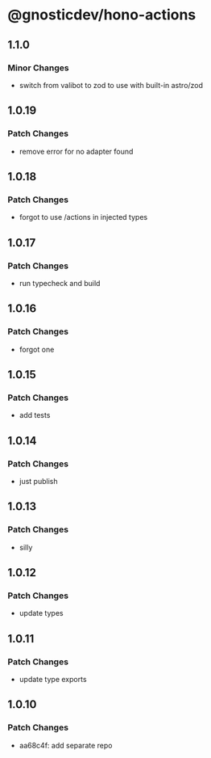 # @gnosticdev/hono-actions

## 1.1.0

### Minor Changes

- switch from valibot to zod to use with built-in astro/zod

## 1.0.19

### Patch Changes

- remove error for no adapter found

## 1.0.18

### Patch Changes

- forgot to use /actions in injected types

## 1.0.17

### Patch Changes

- run typecheck and build

## 1.0.16

### Patch Changes

- forgot one

## 1.0.15

### Patch Changes

- add tests

## 1.0.14

### Patch Changes

- just publish

## 1.0.13

### Patch Changes

- silly

## 1.0.12

### Patch Changes

- update types

## 1.0.11

### Patch Changes

- update type exports

## 1.0.10

### Patch Changes

- aa68c4f: add separate repo
